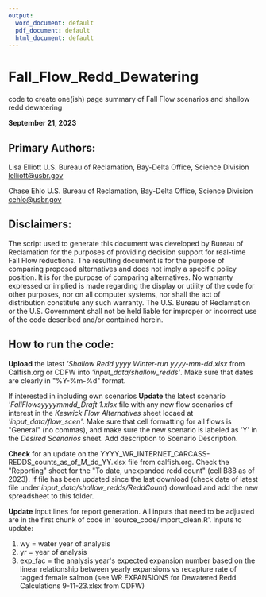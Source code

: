 ```yaml
---
output:
  word_document: default
  pdf_document: default
  html_document: default
---
```

# Fall_Flow_Redd_Dewatering
code to create one(ish) page summary of Fall Flow scenarios and shallow redd dewatering

**September 21, 2023**

## Primary Authors:                                                     
 Lisa Elliott
 U.S. Bureau of Reclamation, Bay-Delta Office, Science Division
 lelliott@usbr.gov

Chase Ehlo
 U.S. Bureau of Reclamation, Bay-Delta Office, Science Division
 cehlo@usbr.gov
 
## Disclaimers:
The script used to generate this document was developed by Bureau of Reclamation for the purposes of providing decision support for real-time Fall Flow reductions. The resulting document is for the purpose of comparing proposed alternatives and does not imply a specific policy position. It is for the purpose of comparing alternatives. No warranty expressed or implied is made regarding the display or utility of the code for other purposes, nor on all computer systems, nor shall the act of distribution constitute any such warranty. The U.S. Bureau of Reclamation or the U.S. Government shall not be held liable for improper or incorrect use of the code described and/or contained herein.

## How to run the code:
**Upload** the latest *'Shallow Redd yyyy Winter-run yyyy-mm-dd.xlsx* from Calfish.org or CDFW into *'input_data/shallow_redds'*. Make sure that dates are clearly in "%Y-%m-%d" format.  

If interested in including own scenarios **Update** the latest scenario *'FallFlowsyyyymmdd_Draft 1.xlsx* file with any new flow scenarios of interest in the *Keswick Flow Alternatives* sheet locaed at *'input_data/flow_scen'*. Make sure that cell formatting for all flows is "General" (no commas), and make sure the new scenario is labeled as 'Y' in the *Desired Scenarios* sheet.  Add description to Scenario Description. 

**Check** for an update on the YYYY_WR_INTERNET_CARCASS-REDDS_counts_as_of_M_dd_YY.xlsx file from calfish.org. Check the "Reporting" sheet for the "To date, unexpanded redd count" (cell B88 as of 2023).  If file has been updated since the last download (check date of latest file under *input_data/shallow_redds/ReddCount*) download and add the new spreadsheet to this folder.  

**Update** input lines for report generation. All inputs that need to be adjusted are in the first chunk of code in 'source_code/import_clean.R'. Inputs to update:

1. wy = water year of analysis 
2. yr = year of analysis  
3. exp_fac = the analysis year's expected expansion number based on the linear relationship between yearly expansions  vs recapture rate of tagged female salmon (see WR EXPANSIONS for Dewatered Redd Calculations 9-11-23.xlsx from CDFW) 



